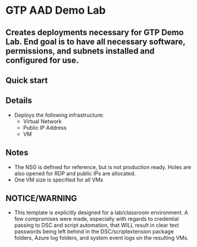 # GTP AAD Demo Lab
## Creates deployments necessary for GTP Demo Lab. End goal is to have all necessary software, permissions, and subnets installed and configured for use.
## Quick start

## Details
* Deploys the following infrastructure:
  * Virtual Network
  * Public IP Address
  * VM
  
## Notes
* The NSG is defined for reference, but is not production ready. Holes are also opened for RDP and public IPs are allocated.
* One VM size is specified for all VMs

## NOTICE/WARNING
* This template is explicitly designed for a lab/classroom environment. A few compromises were made, especially with regards to credential passing to DSC and script automation, that WILL result in clear text passwords being left behind in the DSC/scriptextension package folders, Azure log folders, and system event logs on the resulting VMs. 
